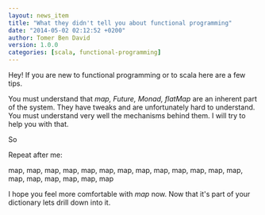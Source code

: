 ```yaml
---
layout: news_item
title: "What they didn't tell you about functional programming"
date: "2014-05-02 02:12:52 +0200"
author: Tomer Ben David 
version: 1.0.0
categories: [scala, functional-programming]
---
```


Hey! If you are new to functional programming or to scala here are a few tips.

You must understand that *map, Future, Monad, flatMap* are an inherent part of the system.  They have tweaks and are unfortunately hard to understand.  You must understand very well the mechanisms behind them.  I will try to help you with that.

So

Repeat after me:

map, map, map, map, map, map, map, map, map, map, map, map, map, map, map, map, map, map, map

I hope you feel more comfortable with *map* now.  Now that it's part of your dictionary lets drill down into it.
